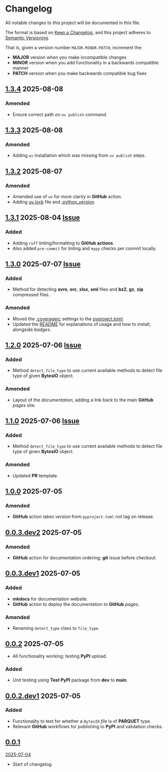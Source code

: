 # Changelog

All notable changes to this project will be documented in this file.

The format is based on [Keep a Changelog](https://keepachangelog.com/en/1.0.0/),
and this project adheres to [Semantic Versioning](https://semver.org/spec/v2.0.0.html).

That is, given a version number `MAJOR.MINOR.PATCH`, increment the:

- **MAJOR** version when you make incompatible changes
- **MINOR** version when you add functionality in a backwards compatible manner
- **PATCH** version when you make backwards compatible bug fixes


## [1.3.4](https://github.com/collier-p-charlie/fsio/compare/1.3.3...1.3.4) 2025-08-08

### Amended
- Ensure correct path on `uv publish` command.


## [1.3.3](https://github.com/collier-p-charlie/fsio/compare/1.3.2...1.3.3) 2025-08-08

### Amended
- Adding `uv` installation which was missing from `uv publish` steps.


## [1.3.2](https://github.com/collier-p-charlie/fsio/compare/1.3.1...1.3.2) 2025-08-07

### Amended
- Amended use of `uv` for more clarity in **GitHub** action.
- Adding [uv.lock](uv.lock) file and [.python_version](.python-version).


## [1.3.1](https://github.com/collier-p-charlie/fsio/compare/1.3.0...1.3.1) 2025-08-04 [Issue](https://github.com/collier-p-charlie/fsio/issues/22)

### Added
- Adding `ruff` linting/formatting to **GitHub actions**.
- Also added `pre-commit` for linting and `mypy` checks per commit locally.


## [1.3.0](https://github.com/collier-p-charlie/fsio/compare/1.2.0...1.3.0) 2025-07-07 [Issue](https://github.com/collier-p-charlie/fsio/issues/19)

### Added
- Method for detecting **avro**, **orc**, **xlsx**, **xml** files and **bz2**, **gz**, **zip** compressed files.

### Amended
- Moved the [.coveragerc]() settings to the [pyproject.toml](pyproject.toml).
- Updated the [README](README.md) for explanations of usage and how to install, alongside _badges_.


## [1.2.0](https://github.com/collier-p-charlie/fsio/compare/1.1.0...1.2.0) 2025-07-06 [Issue](https://github.com/collier-p-charlie/fsio/issues/16)

### Added
- Method `detect_file_type` to use current available methods to detect file type of given **BytesIO** object.

### Amended
- Layout of the _documentation_, adding a link back to the main **GitHub** _pages_ site.


## [1.1.0](https://github.com/collier-p-charlie/fsio/compare/1.0.0...1.1.0) 2025-07-06 [Issue](https://github.com/collier-p-charlie/fsio/issues/13)

### Added
- Method `detect_file_type` to use current available methods to detect file type of given **BytesIO** object.

### Amended
- Updated **PR** template.


## [1.0.0](https://github.com/collier-p-charlie/fsio/compare/0.0.3.dev2...1.0.0) 2025-07-05

### Amended
- **GitHub** action takes _version_ from `pyproject.toml` not tag on release.


## [0.0.3.dev2](https://github.com/collier-p-charlie/fsio/compare/0.0.3.dev1...0.0.3.dev2) 2025-07-05

### Amended
- **GitHub** action for documentation ordering; **git** issue before checkout.


## [0.0.3.dev1](https://github.com/collier-p-charlie/fsio/compare/0.0.2...0.0.3.dev1) 2025-07-05

### Added
- **mkdocs** for documentation website.
- **GitHub** action to deploy the documentation to **GitHub** _pages_.

### Amended
- Renaming `detect_type` class to `file_type`.


## [0.0.2](https://github.com/collier-p-charlie/fsio/compare/0.0.2.dev1...0.0.2) 2025-07-05

- All functionality working; testing **PyPI** upload.

### Added
- Unit testing using **Test PyPI** package from **dev** to **main**.


## [0.0.2.dev1](https://github.com/collier-p-charlie/fsio/compare/0.0.1...0.0.2.dev1) 2025-07-05

### Added
- Functionality to test for whether a `BytesIO` _file_ is of **PARQUET** type.
- Relevant **GitHub** workflows for publishing to **PyPI** and validation checks.


## [0.0.1]()
[2025-07-04]()

- Start of changelog.
